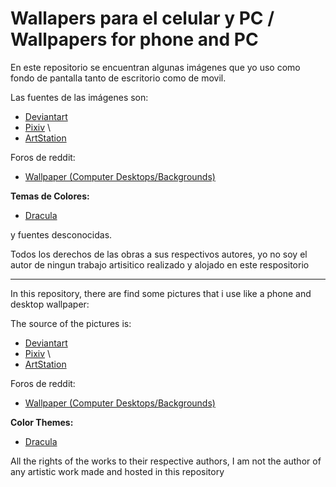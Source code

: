 # Wallapers para el celular y PC / Wallpapers for phone and PC

En este repositorio se encuentran algunas imágenes que yo uso como fondo de pantalla tanto de escritorio como de movil.

Las fuentes de las imágenes son:
* [Deviantart][page1]
* [Pixiv][page2] \
* [ArtStation][page5]

Foros de reddit:
   * [Wallpaper (Computer Desktops/Backgrounds)][page3]

 **Temas de Colores:**
   * [Dracula][page4]

y fuentes desconocidas.

Todos los derechos de las obras a sus respectivos autores, yo no soy el autor de ningun trabajo artisitico realizado y alojado en este respositorio

---

In this repository, there are find some pictures that i use like a phone and desktop wallpaper:

The source of the pictures is:

* [Deviantart][page1]
* [Pixiv][page2] \
* [ArtStation][page5]

Foros de reddit:
   * [Wallpaper (Computer Desktops/Backgrounds)][page3]

 **Color Themes:**
   * [Dracula][page4]


All the rights of the works to their respective authors, I am not the author of any artistic work made and hosted in this repository

[page1]: https://www.deviantart.com/
[page2]: https://www.pixiv.net/en/
[page3]: https://www.reddit.com/r/wallpaper/
[page4]: https://github.com/dracula/wallpaper
[page5]: https://www.artstation.com/
